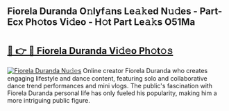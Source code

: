 ## Fiorela Duranda O𝚗lyf𝚊ns Le𝚊𝚔ed N𝚞𝚍es - Part-Ecx Ph𝚘tos Vi𝚍eo - H𝚘t Part Le𝚊𝚔s O51Ma

# <h2><a href="http://hf455uu.feru.top/?c=Fiorela+Duranda">🔗 👉 🔴 Fiorela Duranda Vi𝚍𝚎o Ph𝚘t𝚘𝚜</a></h2>

[![Fiorela Duranda Nu𝚍𝚎s](https://i.imgur.com/0TWrTi3.gif)](http://hf455uu.feru.top/?c=Fiorela+Duranda)
Online creator Fiorela Duranda who creates engaging lifestyle and dance content, featuring solo and collaborative dance trend performances and mini vlogs. The public's fascination with Fiorela Duranda personal life has only fueled his popularity, making him a more intriguing public figure. 
